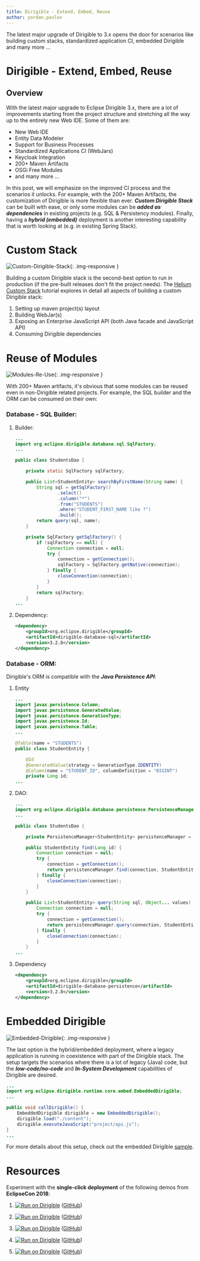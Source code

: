 ```yaml
---
title: Dirigible - Extend, Embed, Reuse
author: yordan.pavlov
---
```


The latest major upgrade of Dirigible to 3.x opens the door for scenarios like building custom stacks, standardized application CI, embedded Dirigible and many more ...

# Dirigible - Extend, Embed, Reuse

## Overview

With the latest major upgrade to Eclipse Dirigible 3.x, there are a lot of improvements starting from the project structure and stretching all the way up to the entirely new Web IDE. Some of them are:
- New Web IDE
- Entity Data Modeler
- Support for Business Processes
- Standardized Applications CI (WebJars)
- Keycloak Integration
- 200+ Maven Artifacts
- OSGi Free Modules
- and many more ...

In this post, we will emphasize on the improved CI process and the scenarios it unlocks. For example, with the 200+ Maven Artifacts, the customization of Dirigible is more flexible than ever. _**Custom Dirigible Stack**_ can be built with ease, or only some modules can be _**added as dependencies**_ in existing projects (e.g. SQL & Persistency modules). Finally, having a _**hybrid (embedded)**_ deployment is another interesting capability that is worth looking at (e.g. in existing Spring Stack).

# Custom Stack

![Custom-Dirigible-Stack](/img/posts/20181109/Custom-Dirigible-Stack.png){: .img-responsive }

Building a custom Dirigible stack is the second-best option to run in production (if the pre-built releases don't fit the project needs).
The [Helium Custom Stack](https://thuf.github.io/dirigible-io/samples/tutorial_helium_custom_stack.html) tutorial explores in detail all aspects of building a custom Dirigible stack:
1. Setting up maven project(s) layout
2. Building WebJar(s)
3. Exposing an Enterprise JavaScript API (both Java facade and JavaScript API)
4. Consuming Dirigible dependencies

# Reuse of Modules
![Modules-Re-Use](/img/posts/20181109/Modules-Re-Use.png){: .img-responsive }

With 200+ Maven artifacts, it's obvious that some modules can be reused even in non-Dirigible related projects. For example, the SQL builder and the ORM can be consumed on their own:

### Database - SQL Builder:

1. Builder:
    ```java
    ...
    import org.eclipse.dirigible.database.sql.SqlFactory;
    ...

    public class StudentsDao {

        private static SqlFactory sqlFactory;

        public List<StudentEntity> searchByFirstName(String name) {
            String sql = getSqlFactory()
                    .select()
                    .column("*")
                    .from("STUDENTS")
                    .where("STUDENT_FIRST_NAME like ?")
                    .build();
            return query(sql, name);
        }

        private SqlFactory getSqlFactory() {
            if (sqlFactory == null) {
                Connection connection = null;
                try {
                    connection = getConnection();
                    sqlFactory = SqlFactory.getNative(connection);
                } finally {
                    closeConnection(connection);
                }
            }
            return sqlFactory;
	    }
    ...
    ```
1. Dependency:
    ```xml
    <dependency>
        <groupId>org.eclipse.dirigible</groupId>
        <artifactId>dirigible-database-sql</artifactId>
        <version>3.2.8</version>
    </dependency>
    ```

### Database - ORM:

Dirigible's ORM is compatible with the _**Java Persistence API**_:

1. Entity

    ```java
    ...
    import javax.persistence.Column;
    import javax.persistence.GeneratedValue;
    import javax.persistence.GenerationType;
    import javax.persistence.Id;
    import javax.persistence.Table;
    ...

    @Table(name = "STUDENTS")
    public class StudentEntity {

        @Id
        @GeneratedValue(strategy = GenerationType.IDENTITY)
        @Column(name = "STUDENT_ID", columnDefinition = "BIGINT")
        private Long id;
    ...
    ```
1. DAO:
    ```java
    ...
    import org.eclipse.dirigible.database.persistence.PersistenceManager;
    ...

    public class StudentsDao {

        private PersistenceManager<StudentEntity> persistenceManager = new PersistenceManager<>();

        public StudentEntity find(Long id) {
            Connection connection = null;
            try {
                connection = getConnection();
                return persistenceManager.find(connection, StudentEntity.class, id);
            } finally {
                closeConnection(connection);
            }
        }

        public List<StudentEntity> query(String sql, Object... values) {
            Connection connection = null;
            try {
                connection = getConnection();
                return persistenceManager.query(connection, StudentEntity.class, sql, values);
            } finally {
                closeConnection(connection);
            }
        }
    ...
    ```
1. Dependency

    ```xml
    <dependency>
        <groupId>org.eclipse.dirigible</groupId>
        <artifactId>dirigible-database-persistence</artifactId>
        <version>3.2.8</version>
    </dependency>
    ```

# Embedded Dirigible

![Embedded-Dirigible](/img/posts/20181109/Embedded-Dirigible.png){: .img-responsive }

The last option is the hybrid/embedded deployment, where a legacy application is running in coexistence with part of the Dirigible stack. The setup targets the scenarios where there is a lot of legacy (Java) code, but the _**low-code/no-code**_ and _**In-System Development**_ capabilities of Dirigible are desired. 

```java
...
import org.eclipse.dirigible.runtime.core.embed.EmbeddedDirigible;
...

public void callDirigible() {
    EmbeddedDirigible dirigible = new EmbeddedDirigible();
    dirigible.load("./content");
    dirigible.executeJavaScript("project/api.js");
}
...
```

For more details about this setup, check out the embedded Dirigible [sample](https://github.com/eclipse/dirigible/tree/master/releng/embedded-all).

# Resources

Experiment with the **single-click deployment** of the following demos from **EclipseCon 2018**:

1. [![Run on Dirigible](https://img.shields.io/badge/Run%20on%20Dirigible-Bookshop-blue.svg)](http://dirigible.eclipse.org/services/v3/web/ide-deploy-manager/index.html?repository=https://github.com/dirigiblelabs/demo-eclipsecon2018-edm.git&uri=/services/v3/web/bookshop-admin/) ([GitHub](https://github.com/dirigiblelabs/demo-eclipsecon2018-edm))

1. [![Run on Dirigible](https://img.shields.io/badge/Run%20on%20Dirigible-Bookshop%20Marketplace-blue.svg)](http://dirigible.eclipse.org/services/v3/web/ide-deploy-manager/index.html?repository=https://github.com/dirigiblelabs/demo-eclipsecon2018-edm-complex.git&uri=/services/v3/web/bookshop/) ([GitHub](https://github.com/dirigiblelabs/demo-eclipsecon2018-edm-complex))

1. [![Run on Dirigible](https://img.shields.io/badge/Run%20on%20Dirigible-Bookshop%20Print%20on%20Demand-blue.svg)](http://dirigible.eclipse.org/services/v3/web/ide-deploy-manager/index.html?repository=https://github.com/dirigiblelabs/demo-eclipsecon2018-bpm.git&uri=/services/v3/web/bookshop/) ([GitHub](https://github.com/dirigiblelabs/demo-eclipsecon2018-bpm))

1. [![Run on Dirigible](https://img.shields.io/badge/Run%20on%20Dirigible-IDE%20Perspective%20&%20View-blue.svg)](http://dirigible.eclipse.org/services/v3/web/ide-deploy-manager/index.html?repository=https://github.com/dirigiblelabs/demo-eclipsecon2018-ide-layout.git&uri=/services/v3/web/ide-layout/) ([GitHub](https://github.com/dirigiblelabs/demo-eclipsecon2018-ide-layout))

1. [![Run on Dirigible](https://img.shields.io/badge/Run%20on%20Dirigible-IDE%20Guestbook-blue.svg)](http://dirigible.eclipse.org/services/v3/web/ide-deploy-manager/index.html?repository=https://github.com/dirigiblelabs/demo-eclipsecon2018-ide.git&uri=/services/v3/web/ide-guestbook/) ([GitHub](https://github.com/dirigiblelabs/demo-eclipsecon2018-ide))
